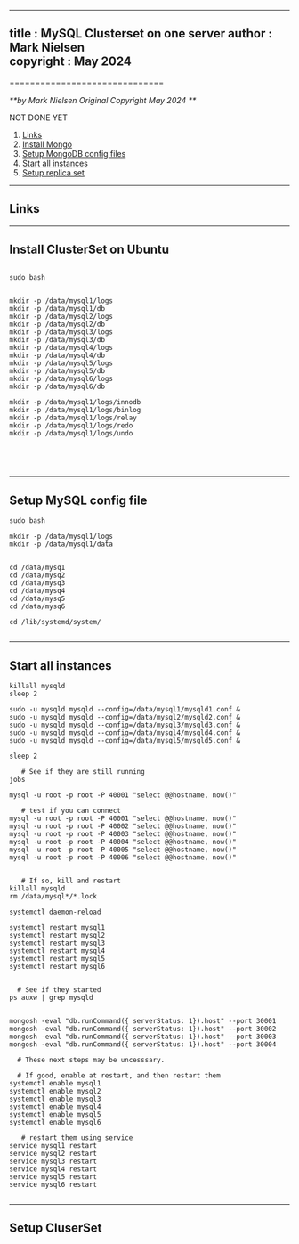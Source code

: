  
---
title : MySQL Clusterset on one server
author : Mark Nielsen  
copyright : May 2024
---



==============================

_**by Mark Nielsen
Original Copyright May 2024
**_

NOT DONE YET

1. [Links](#links)
2. [Install Mongo](#i)
3. [Setup MongoDB config files](#c)
4. [Start all instances](#s)
5. [Setup replica set](#r)


* * *
<a name=Links></a>Links
-----

* * *
<a name=i>Install ClusterSet on Ubuntu</a>
-----

```

sudo bash


mkdir -p /data/mysql1/logs
mkdir -p /data/mysql1/db
mkdir -p /data/mysql2/logs
mkdir -p /data/mysql2/db
mkdir -p /data/mysql3/logs
mkdir -p /data/mysql3/db
mkdir -p /data/mysql4/logs
mkdir -p /data/mysql4/db
mkdir -p /data/mysql5/logs
mkdir -p /data/mysql5/db
mkdir -p /data/mysql6/logs
mkdir -p /data/mysql6/db

mkdir -p /data/mysql1/logs/innodb
mkdir -p /data/mysql1/logs/binlog
mkdir -p /data/mysql1/logs/relay
mkdir -p /data/mysql1/logs/redo
mkdir -p /data/mysql1/logs/undo





```

* * *
<a name=c>Setup MySQL config file</a>
-----

```
sudo bash

mkdir -p /data/mysql1/logs
mkdir -p /data/mysql1/data


cd /data/mysq1
cd /data/mysq2
cd /data/mysq3
cd /data/mysq4
cd /data/mysq5
cd /data/mysq6

cd /lib/systemd/system/


```


* * *
<a name=s>Start all instances</a>
-----

```
killall mysqld
sleep 2

sudo -u mysqld mysqld --config=/data/mysql1/mysqld1.conf & 
sudo -u mysqld mysqld --config=/data/mysql2/mysqld2.conf &
sudo -u mysqld mysqld --config=/data/mysql3/mysqld3.conf &
sudo -u mysqld mysqld --config=/data/mysql4/mysqld4.conf &
sudo -u mysqld mysqld --config=/data/mysql5/mysqld5.conf &

sleep 2

   # See if they are still running
jobs

mysql -u root -p root -P 40001 "select @@hostname, now()"

   # test if you can connect
mysql -u root -p root -P 40001 "select @@hostname, now()"
mysql -u root -p root -P 40002 "select @@hostname, now()"
mysql -u root -p root -P 40003 "select @@hostname, now()"
mysql -u root -p root -P 40004 "select @@hostname, now()"
mysql -u root -p root -P 40005 "select @@hostname, now()"
mysql -u root -p root -P 40006 "select @@hostname, now()"


   # If so, kill and restart
killall mysqld
rm /data/mysql*/*.lock

systemctl daemon-reload

systemctl restart mysql1
systemctl restart mysql2
systemctl restart mysql3
systemctl restart mysql4
systemctl restart mysql5
systemctl restart mysql6


  # See if they started
ps auxw | grep mysqld


mongosh -eval "db.runCommand({ serverStatus: 1}).host" --port 30001
mongosh -eval "db.runCommand({ serverStatus: 1}).host" --port 30002
mongosh -eval "db.runCommand({ serverStatus: 1}).host" --port 30003
mongosh -eval "db.runCommand({ serverStatus: 1}).host" --port 30004

  # These next steps may be uncesssary.

  # If good, enable at restart, and then restart them
systemctl enable mysql1
systemctl enable mysql2
systemctl enable mysql3
systemctl enable mysql4
systemctl enable mysql5
systemctl enable mysql6

   # restart them using service 
service mysql1 restart
service mysql2 restart
service mysql3 restart
service mysql4 restart
service mysql5 restart
service mysql6 restart


```

* * *
<a name=r>Setup CluserSet</a>
-----

```



```